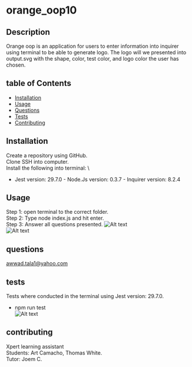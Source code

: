 # orange_oop10

## Description

Orange oop is an application for users to enter information into inquirer using terminal to be able to generate logo. The logo will we presented into output.svg with the shape, color, test color, and logo color the user has chosen.

## table of Contents

- [Installation](#installation)
- [Usage](#usage)
- [Questions](#questions)
- [Tests](#tests)
- [Contributing](#contributing)

## Installation

Create a repository using GitHub.\
Clone SSH into computer. \
Install the following into terminal: \
 - Jest version: 29.7.0 - Node.Js version: 0.3.7 - Inquirer version: 8.2.4

## Usage

Step 1: open terminal to the correct folder.\
Step 2: Type node index.js and hit enter.\
Step 3: Answer all questions presented.
![Alt text](<images/Screenshot 2024-10-29 at 2.44.17 PM.png>)\
![Alt text](<images/Screenshot 2024-10-29 at 2.44.45 PM.png>)

## questions

awwad.tala1@yahoo.com

## tests

Tests where conducted in the terminal using Jest version: 29.7.0.
- npm run test \
![Alt text](<images/Screenshot 2024-10-29 at 2.44.56 PM.png>)



## contributing

Xpert learning assistant \
Students: Art Camacho, Thomas White. \
Tutor: Joem C.
